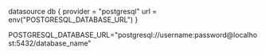 datasource db {
  provider = "postgresql"
  url      = env("POSTGRESQL_DATABASE_URL")
}


POSTGRESQL_DATABASE_URL="postgresql://username:password@localhost:5432/database_name"
